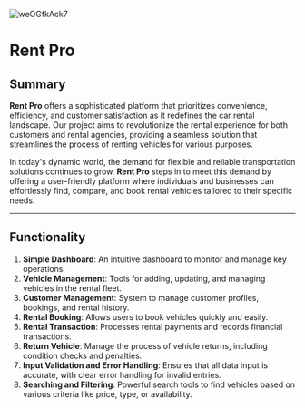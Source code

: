 ![weOGfkAck7](https://github.com/user-attachments/assets/82b911c4-81a8-44af-8473-19f13c02796d)
# Rent Pro

## Summary

**Rent Pro** offers a sophisticated platform that prioritizes convenience, efficiency, and customer satisfaction as it redefines the car rental landscape. Our project aims to revolutionize the rental experience for both customers and rental agencies, providing a seamless solution that streamlines the process of renting vehicles for various purposes.

In today's dynamic world, the demand for flexible and reliable transportation solutions continues to grow. **Rent Pro** steps in to meet this demand by offering a user-friendly platform where individuals and businesses can effortlessly find, compare, and book rental vehicles tailored to their specific needs.

---

## Functionality

1. **Simple Dashboard**: An intuitive dashboard to monitor and manage key operations.
2. **Vehicle Management**: Tools for adding, updating, and managing vehicles in the rental fleet.
3. **Customer Management**: System to manage customer profiles, bookings, and rental history.
4. **Rental Booking**: Allows users to book vehicles quickly and easily.
5. **Rental Transaction**: Processes rental payments and records financial transactions.
6. **Return Vehicle**: Manage the process of vehicle returns, including condition checks and penalties.
7. **Input Validation and Error Handling**: Ensures that all data input is accurate, with clear error handling for invalid entries.
8. **Searching and Filtering**: Powerful search tools to find vehicles based on various criteria like price, type, or availability.
